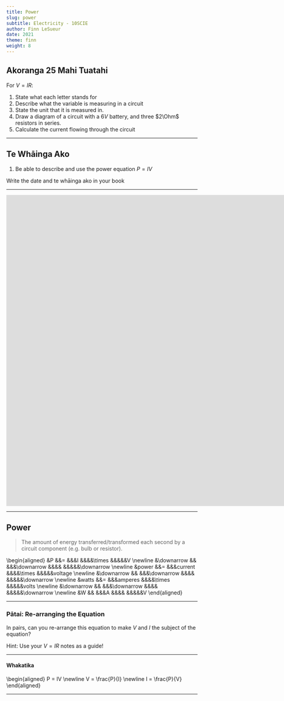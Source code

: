 ```yaml
---
title: Power
slug: power
subtitle: Electricity - 10SCIE
author: Finn LeSueur
date: 2021
theme: finn
weight: 8
---
```


## Akoranga 25 Mahi Tuatahi

For $V=IR$:

1.  State what each letter stands for
2.  Describe what the variable is measuring in a circuit
3.  State the unit that it is measured in.
4.  Draw a diagram of a circuit with a $6V$ battery, and three $2\Ohm$ resistors in series.
5.  Calculate the current flowing through the circuit

---

## Te Whāinga Ako

1. Be able to describe and use the power equation $P=IV$

<p class="instruction">Write the date and te whāinga ako in your book</p>

---

<iframe width="1714" height="818" src="https://www.youtube.com/embed/VSpB3HivkhY" title="YouTube video player" frameborder="0" allow="accelerometer; autoplay; clipboard-write; encrypted-media; gyroscope; picture-in-picture" allowfullscreen></iframe>

---

## Power

> The amount of energy transferred/transformed each second by a circuit component (e.g. bulb or resistor).

\begin{aligned}
    &P &&= &&&I &&&&\times &&&&&V \newline
    &\downarrow && &&&\downarrow &&&& &&&&&\downarrow \newline
    &power &&= &&&current &&&&\times &&&&&voltage \newline
    &\downarrow && &&&\downarrow  &&&& &&&&&\downarrow \newline
    &watts &&= &&&amperes &&&&\times &&&&&volts \newline
    &\downarrow && &&&\downarrow &&&& &&&&&\downarrow \newline
    &W && &&&A &&&& &&&&&V
\end{aligned}

---

### Pātai: Re-arranging the Equation

In pairs, can you re-arrange this equation to make $V$ and $I$ the subject of the equation?

Hint: Use your $V=IR$ notes as a guide!

---

#### Whakatika

\begin{aligned}
    P = IV \newline
    V = \frac{P}{I} \newline
    I = \frac{P}{V}
\end{aligned}

---


